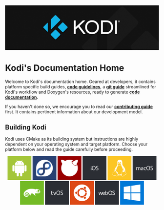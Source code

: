 ![Kodi Logo](resources/banner_slim.png)

# Kodi's Documentation Home
Welcome to Kodi's documentation home. Geared at developers, it contains platform specific build guides, **[code guidelines](CODE_GUIDELINES.md)**, a **[git guide](GIT-FU.md)** streamlined for Kodi's workflow and Doxygen's resources, ready to generate **[code documentation](doxygen/README.md)**.

If you haven't done so, we encourage you to read our **[contributing guide](CONTRIBUTING.md)** first. It contains pertinent information about our development model.

## Building Kodi
Kodi uses CMake as its building system but instructions are highly dependent on your operating system and target platform. Choose your platform below and read the guide carefully before proceeding.

<p align="center">
  <a href="README.Android.md" title="Android"><img src="resources/android.svg" height="78"></a>
  <a href="README.Fedora.md" title="Fedora"><img src="resources/fedora.svg" height="78"></a>
  <a href="README.FreeBSD.md" title="FreeBSD"><img src="resources/freebsd.svg" height="78"></a>
  <a href="README.iOS.md" title="iOS"><img src="resources/ios.svg" height="78"></a>
  <a href="README.Linux.md" title="Linux"><img src="resources/linux.svg" height="78"></a>
  <a href="README.macOS.md" title="macOS"><img src="resources/macos.svg" height="78"></a>
  <a href="README.openSUSE.md" title="openSUSE"><img src="resources/opensuse.svg" height="78"></a>
  <a href="README.tvOS.md" title="tvOS"><img src="resources/tvos.svg" height="78"></a>
  <a href="README.Ubuntu.md" title="Ubuntu"><img src="resources/ubuntu.svg" height="78"></a>
  <a href="README.webOS.md" title="webOS"><img src="resources/webos.svg" height="78"></a>
  <a href="README.Windows.md" title="Windows"><img src="resources/windows.svg" height="78"></a>
</p>

